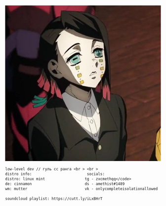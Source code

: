 <p align="center">
  <img src="https://github.com/meth1337/meth1337/blob/main/enmu.jpg" />
</p>

```
low-level dev // гуль сс ранга <br > <br >
distro info:                         socials:
distro: linux mint                  tg - zxcmethqq</code>
de: cinnamon                        ds - amethist#1489
wm: mutter                          vk - onlycompleteisolationallowed

soundcloud playlist: https://cutt.ly/iLxBHrT
```
